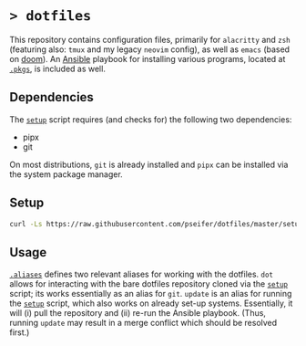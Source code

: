 # `> dotfiles`

This repository contains configuration files, primarily for `alacritty` and `zsh` (featuring also: `tmux` and my legacy `neovim` config), as well as `emacs` (based on [doom](https://github.com/doomemacs/doomemacs)). An [Ansible](https://www.ansible.com/) playbook for installing various programs, located at [`.pkgs`](.pkgs), is included as well.

## Dependencies

The [`setup`](setup) script requires (and checks for) the following two dependencies:

- pipx
- git

On most distributions, `git` is already installed and `pipx` can be installed via the system package manager.

## Setup

```sh
curl -Ls https://raw.githubusercontent.com/pseifer/dotfiles/master/setup | bash
```

## Usage

[`.aliases`](.aliases) defines two relevant aliases for working with the dotfiles. `dot` allows for interacting with the bare dotfiles repository cloned via the [`setup`](setup) script; its works essentially as an alias for `git`. `update` is an alias for running the [`setup`](setup) script, which also works on already set-up systems. Essentially, it will (i) pull the repository and (ii) re-run the Ansible playbook. (Thus, running `update` may result in a merge conflict which should be resolved first.)
